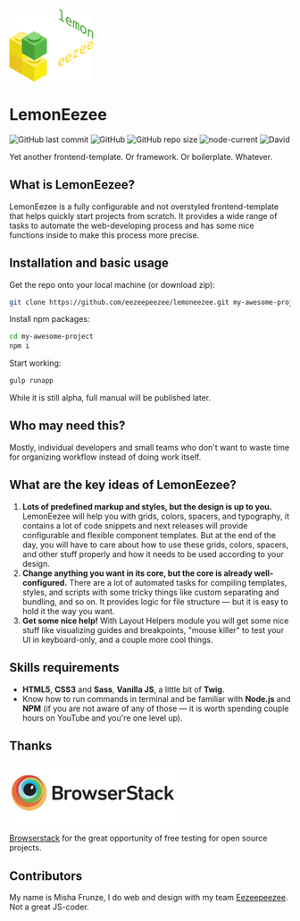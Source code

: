 ![LemonEezee frontend-template](https://raw.githubusercontent.com/eezeepeezee/lemoneezee/master/doc/src/logo_lemoneezee.png "LemonEezee frontend-template")

# LemonEezee

![GitHub last commit](https://img.shields.io/github/last-commit/eezeepeezee/lemoneezee)
![GitHub](https://img.shields.io/github/license/eezeepeezee/lemoneezee)
![GitHub repo size](https://img.shields.io/github/repo-size/eezeepeezee/lemoneezee)
![node-current](https://img.shields.io/node/v/fs-extra)
![David](https://img.shields.io/david/dev/eezeepeezee/lemoneezee)


Yet another frontend-template. Or framework. Or boilerplate. Whatever.

## What is LemonEezee?

LemonEezee is a fully configurable and not overstyled frontend-template that helps quickly start projects from scratch. It provides a wide range of tasks to automate the web-developing process and has some nice functions inside to make this process more precise.

## Installation and basic usage

Get the repo onto your local machine (or download zip):

```bash
git clone https://github.com/eezeepeezee/lemoneezee.git my-awesome-project
```

Install npm packages:

```bash
cd my-awesome-project
npm i
```

Start working:

```bash
gulp runapp
```

While it is still alpha, full manual will be published later.

## Who may need this?

Mostly, individual developers and small teams who don't want to waste time for organizing workflow instead of doing work itself.

## What are the key ideas of LemonEezee?

1. **Lots of predefined markup and styles, but the design is up to you.** LemonEezee will help you with grids, colors, spacers, and typography, it contains a lot of code snippets and next releases will provide configurable and flexible component templates. But at the end of the day, you will have to care about how to use these grids, colors, spacers, and other stuff properly and how it needs to be used according to your design.
2. **Change anything you want in its core, but the core is already well-configured.** There are a lot of automated tasks for compiling templates, styles, and scripts with some tricky things like custom separating and bundling, and so on. It provides logic for file structure — but it is easy to hold it the way you want.
3. **Get some nice help!** With Layout Helpers module you will get some nice stuff like visualizing guides and breakpoints, "mouse killer" to test your UI in keyboard-only, and a couple more cool things.

## Skills requirements

- **HTML5**, **CSS3** and **Sass**, **Vanilla JS**, a little bit of **Twig**.
- Know how to run commands in terminal and be familiar with **Node.js** and **NPM** (if you are not aware of any of those — it is worth spending couple hours on YouTube and you're one level up).

## Thanks

![LemonEezee frontend-template](https://raw.githubusercontent.com/eezeepeezee/lemoneezee/master/doc/src/logo_browserstack.png "LemonEezee frontend-template")

[Browserstack](https://www.browserstack.com/) for the great opportunity of free testing for open source projects.

## Contributors

My name is Misha Frunze, I do web and design with my team [Eezeepeezee](https://eezeepeezee.ru). Not a great JS-coder.